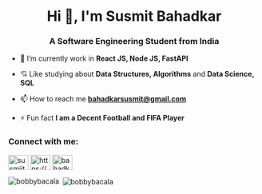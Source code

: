 <h1 align="center">Hi 🫡, I'm Susmit Bahadkar</h1>
<h3 align="center">A Software Engineering Student from India</h3>

- 💪 I’m currently work in **React JS, Node JS, FastAPI**
  
- 💘 Like studying about **Data Structures, Algorithms** and **Data Science, SQL**

- 📫 How to reach me **bahadkarsusmit@gmail.com**

- ⚡ Fun fact **I am a Decent Football and FIFA Player**

<h3 align="left">Connect with me:</h3>
<p align="left">
<a href="https://x.com/susmiit" target="blank"><img align="center" src="https://raw.githubusercontent.com/rahuldkjain/github-profile-readme-generator/master/src/images/icons/Social/twitter.svg" alt="susmiit" height="30" width="40" /></a>
<a href="https://linkedin.com/in/https://www.linkedin.com/in/susmit-bahadkar-8b127925b/" target="blank"><img align="center" src="https://raw.githubusercontent.com/rahuldkjain/github-profile-readme-generator/master/src/images/icons/Social/linked-in-alt.svg" alt="https://www.linkedin.com/in/susmit-bahadkar-8b127925b/" height="30" width="40" /></a>
<a href="https://www.leetcode.com/bahadkarsusmit" target="blank"><img align="center" src="https://raw.githubusercontent.com/rahuldkjain/github-profile-readme-generator/master/src/images/icons/Social/leet-code.svg" alt="bahadkarsusmit" height="30" width="40" /></a>
</p>

<p><img align="left" src="https://github-readme-stats.vercel.app/api/top-langs?username=bobbybacala&show_icons=true&locale=en&layout=compact" alt="bobbybacala" /></p>

<p>&nbsp;<img align="center" src="https://github-readme-stats.vercel.app/api?username=bobbybacala&show_icons=true&locale=en" alt="bobbybacala" /></p>

